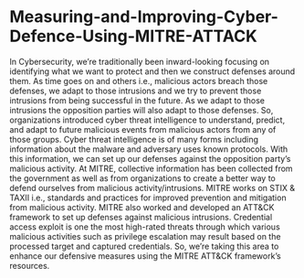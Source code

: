 # Measuring-and-Improving-Cyber-Defence-Using-MITRE-ATTACK

In Cybersecurity, we’re traditionally been inward-looking focusing on identifying what we want to protect and then we construct defenses around them. As time goes on and others i.e., malicious actors breach those defenses, we adapt to those intrusions and we try to prevent those intrusions from being successful in the future. As we adapt to those intrusions the opposition parties will also adapt to those defenses. So, organizations introduced cyber threat intelligence to understand, predict, and adapt to future malicious events from malicious actors from any of those groups. Cyber threat intelligence is of many forms including information about the malware and adversary uses known protocols. With this information, we can set up our defenses against the opposition party’s malicious activity. At MITRE, collective information has been collected from the government as well as from organizations to create a better way to defend ourselves from malicious activity/intrusions. MITRE works on STIX & TAXII i.e., standards and practices for improved prevention and mitigation from malicious activity. MITRE also worked and developed an ATT&CK framework to set up defenses against malicious intrusions. Credential access exploit is one the most high-rated threats through which various malicious activities such as privilege escalation may result based on the processed target and captured credentials. So, we’re taking this area to enhance our defensive measures using the MITRE ATT&CK framework’s resources.

